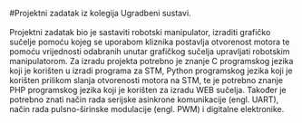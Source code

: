 #Projektni zadatak iz kolegija Ugradbeni sustavi.<br><br>
Projektni zadatak bio je sastaviti robotski manipulator, izraditi grafičko sučelje pomoću kojeg se uporabom kliznika postavlja otvorenost motora te pomoću vrijednosti odabranih unutar grafičkog sučelja upravljati robotskim manipulatorom.
Za izradu projekta potrebno je znanje C programskog jezika koji je korišten u izradi programa za STM, Python programskog jezika koji je korišten prilikom slanja otvorenosti motora na STM, te je potrebno znanje PHP programskog jezika koji je korišten za izradu WEB sučelja. Također je potrebno znati način rada serijske asinkrone komunikacije (engl. UART), način rada pulsno-širinske modulacije (engl. PWM) i digitalne elektronike.
